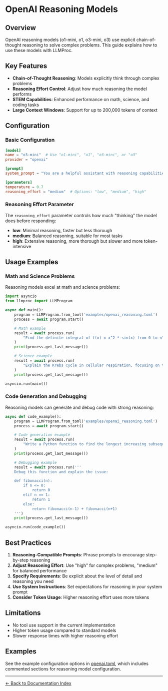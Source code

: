 # OpenAI Reasoning Models

## Overview

OpenAI reasoning models (o1-mini, o1, o3-mini, o3) use explicit chain-of-thought reasoning to solve complex problems. This guide explains how to use these models with LLMProc.

## Key Features

- **Chain-of-Thought Reasoning**: Models explicitly think through complex problems
- **Reasoning Effort Control**: Adjust how much reasoning the model performs
- **STEM Capabilities**: Enhanced performance on math, science, and coding tasks
- **Large Context Windows**: Support for up to 200,000 tokens of context

## Configuration

### Basic Configuration

```toml
[model]
name = "o3-mini"  # Use "o1-mini", "o1", "o3-mini", or "o3"
provider = "openai"

[prompt]
system_prompt = "You are a helpful assistant with reasoning capabilities."

[parameters]
temperature = 0.7
reasoning_effort = "medium"  # Options: "low", "medium", "high"
```

### Reasoning Effort Parameter

The `reasoning_effort` parameter controls how much "thinking" the model does before responding:

- **low**: Minimal reasoning, faster but less thorough
- **medium**: Balanced reasoning, suitable for most tasks
- **high**: Extensive reasoning, more thorough but slower and more token-intensive

## Usage Examples

### Math and Science Problems

Reasoning models excel at math and science problems:

```python
import asyncio
from llmproc import LLMProgram

async def main():
    program = LLMProgram.from_toml('examples/openai_reasoning.toml')
    process = await program.start()

    # Math example
    result = await process.run(
        "Find the definite integral of f(x) = x^2 * sin(x) from 0 to π"
    )
    print(process.get_last_message())

    # Science example
    result = await process.run(
        "Explain the Krebs cycle in cellular respiration, focusing on the key molecules involved."
    )
    print(process.get_last_message())

asyncio.run(main())
```

### Code Generation and Debugging

Reasoning models can generate and debug code with strong reasoning:

```python
async def code_example():
    program = LLMProgram.from_toml('examples/openai_reasoning.toml')
    process = await program.start()

    # Code generation example
    result = await process.run(
        "Write a Python function to find the longest increasing subsequence in a list of integers."
    )
    print(process.get_last_message())

    # Debugging example
    result = await process.run('''
    Debug this function and explain the issue:

    def fibonacci(n):
        if n <= 0:
            return 0
        elif n == 1:
            return 1
        else:
            return fibonacci(n-1) + fibonacci(n+1)
    ''')
    print(process.get_last_message())

asyncio.run(code_example())
```

## Best Practices

1. **Reasoning-Compatible Prompts**: Phrase prompts to encourage step-by-step reasoning
2. **Adjust Reasoning Effort**: Use "high" for complex problems, "medium" for balanced performance
3. **Specify Requirements**: Be explicit about the level of detail and reasoning you need
4. **Use System Instructions**: Set expectations for reasoning in your system prompt
5. **Consider Token Usage**: Higher reasoning effort uses more tokens

## Limitations

- No tool use support in the current implementation
- Higher token usage compared to standard models
- Slower response times with higher reasoning effort

## Examples

See the example configuration options in [openai.toml](../examples/openai.toml), which includes commented sections for reasoning model configuration.

---
[← Back to Documentation Index](index.md)
